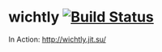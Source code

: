 wichtly [![Build Status](https://travis-ci.org/zaphod1984/node-piglow.png)](https://travis-ci.org/zaphod1984/node-piglow)
=======


In Action: http://wichtly.jit.su/
